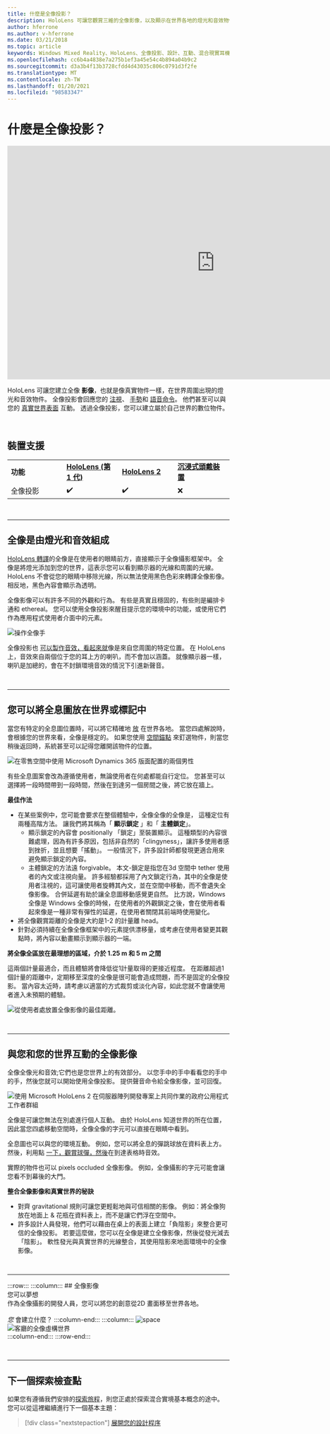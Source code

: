 ```yaml
---
title: 什麼是全像投影？
description: HoloLens 可讓您觀賞三維的全像影像，以及顯示在世界各地的燈光和音效物件。
author: hferrone
ms.author: v-hferrone
ms.date: 03/21/2018
ms.topic: article
keywords: Windows Mixed Reality、HoloLens、全像投影、設計、互動、混合現實耳機、windows Mixed reality 耳機、什麼是增強的現實
ms.openlocfilehash: cc6b4a4838e7a275b1ef3a45e54c4b894a04b9c2
ms.sourcegitcommit: d3a3b4f13b3728cfdd4d43035c806c0791d3f2fe
ms.translationtype: MT
ms.contentlocale: zh-TW
ms.lasthandoff: 01/20/2021
ms.locfileid: "98583347"
---
```

# <a name="what-is-a-hologram"></a>什麼是全像投影？

<iframe width="940" height="530" src="https://www.youtube.com/embed/MVXH5V8MVQo" frameborder="0" allow="accelerometer; autoplay; encrypted-media; gyroscope; picture-in-picture" allowfullscreen></iframe>


HoloLens 可讓您建立全像 **影像**，也就是像真實物件一樣，在世界周圍出現的燈光和音效物件。 全像投影會回應您的 [注視](../design/gaze-and-commit.md)、 [手勢](../design/gaze-and-commit.md#composite-gestures)和 [語音命令](../design/voice-input.md)。 他們甚至可以與您的 [真實世界表面](../design/spatial-mapping.md) 互動。 透過全像投影，您可以建立屬於自己世界的數位物件。

<br>

## <a name="device-support"></a>裝置支援

<table>
    <colgroup>
    <col width="25%" />
    <col width="25%" />
    <col width="25%" />
    <col width="25%" />
    </colgroup>
    <tr>
        <td><strong>功能</strong></td>
        <td><a href="/hololens/hololens1-hardware"><strong>HoloLens (第 1 代)</strong></a></td>
        <td><a href="https://docs.microsoft.com/hololens/hololens2-hardware"><strong>HoloLens 2</strong></td>
        <td><a href="../discover/immersive-headset-hardware-details.md"><strong>沉浸式頭戴裝置</strong></a></td>
    </tr>
     <tr>
        <td>全像投影</td>
        <td>✔️</td>
        <td>✔️</td>
        <td>❌</td>
    </tr>
</table>

<br>

---

## <a name="a-hologram-is-made-of-light-and-sound"></a>全像是由燈光和音效組成

[HoloLens 轉譯](../develop/platform-capabilities-and-apis/rendering.md)的全像是在使用者的眼睛前方，直接顯示于全像攝影框架中。 全像是將燈光添加到您的世界，這表示您可以看到顯示器的光線和周圍的光線。 HoloLens 不會從您的眼睛中移除光線，所以無法使用黑色色彩來轉譯全像影像。 相反地，黑色內容會顯示為透明。

全像影像可以有許多不同的外觀和行為。 有些是真實且穩固的，有些則是編排卡通和 ethereal。 您可以使用全像投影來醒目提示您的環境中的功能，或使用它們作為應用程式使用者介面中的元素。

![操作全像手](images/hologram-hands-940px.jpg)

全像投影也 [可以製作音效，看起來就](../design/spatial-sound.md)像是來自您周圍的特定位置。 在 HoloLens 上，音效來自兩個位于您的耳上方的喇叭，而不會加以涵蓋。 就像顯示器一樣，喇叭是加總的，會在不封鎖環境音效的情況下引進新聲音。

<br>

---

## <a name="a-hologram-can-be-placed-in-the-world-or-tag-along-with-you"></a>您可以將全息圖放在世界或標記中

當您有特定的全息圖位置時，可以將它精確地 [放](../design/coordinate-systems.md) 在世界各地。 當您四處解說時，會根據您的世界來看，全像是穩定的。 如果您使用 [空間錨點](../design/coordinate-systems.md#spatial-anchors) 來釘選物件，則當您稍後返回時，系統甚至可以記得您離開該物件的位置。

![在零售空間中使用 Microsoft Dynamics 365 版面配置的兩個男性](images/HLS19_retailLayoutHologram_001-940px.jpg)

有些全息圖案會改為遵循使用者，無論使用者在何處都能自行定位。 您甚至可以選擇將一段時間帶到一段時間，然後在到達另一個房間之後，將它放在牆上。

**最佳作法**
* 在某些案例中，您可能會要求在整個體驗中，全像全像的全像是， 這種定位有兩種高階方法。 讓我們將其稱為「 **顯示鎖定** 」和「 **主體鎖定**」。
   * 顯示鎖定的內容會 positionally 「鎖定」至裝置顯示。 這種類型的內容很難處理，因為有許多原因，包括非自然的「clingyness」，讓許多使用者感到挫折，並且想要「搖動」。 一般情況下，許多設計師都發現更適合用來避免顯示鎖定的內容。
   * 主體鎖定的方法遠 forgivable。 本文-鎖定是指您在3d 空間中 tether 使用者的內文或注視向量。 許多經驗都採用了內文鎖定行為，其中的全像是使用者注視的，這可讓使用者旋轉其內文，並在空間中移動，而不會遺失全像影像。 合併延遲有助於讓全息圖移動感覺更自然。 比方說，Windows 全像是 Windows 全像的時候，在使用者的外觀鎖定之後，會在使用者看起來像是一種非常有彈性的延遲，在使用者關閉其前端時使用變化。
* 將全像觀賞距離的全像是大約是1-2 的計量離 head。
* 針對必須持續在全像全像框架中的元素提供漂移量，或考慮在使用者變更其觀點時，將內容以動畫顯示到顯示器的一端。

**將全像全區放在最理想的區域，介於 1.25 m 和 5 m 之間**

這兩個計量最適合，而且體驗將會降低從1計量取得的更接近程度。 在距離超過1個計量的距離中，定期移至深度的全像是很可能會造成問題，而不是固定的全像投影。 當內容太近時，請考慮以適當的方式裁剪或淡化內容，如此您就不會讓使用者進入未預期的體驗。

![從使用者處放置全像影像的最佳距離。](images/distanceguiderendering-950px.png)

<br>

---

## <a name="a-hologram-interacts-with-you-and-your-world"></a>與您和您的世界互動的全像影像

全像全像光和音效;它們也是您世界上的有效部分。 以您手中的手中看看您的手中的手，然後您就可以開始使用全像投影。 提供聲音命令給全像影像，並可回復。

![使用 Microsoft HoloLens 2 在伺服器陣列開發專案上共同作業的政府公用程式工作者群組](images/HLS19_governmentUtilitiesHologram_001-940px.jpg)

全像是可讓您無法在別處進行個人互動。 由於 HoloLens 知道世界的所在位置，因此當您四處移動空間時，全像全像的字元可以直接在眼睛中看到。

全息圖也可以與您的環境互動。 例如，您可以將全息的彈跳球放在資料表上方。 然後，利用點 [一下，觀賞球彈，然後](../design/gaze-and-commit.md#composite-gestures)在到達表格時音效。

實際的物件也可以 pixels occluded 全像影像。 例如，全像攝影的字元可能會讓您看不到幕後的大門。

**整合全像影像和真實世界的秘訣**
* 對齊 gravitational 規則可讓您更輕鬆地與可信相關的影像。 例如：將全像狗放在地面上 & 花瓶在資料表上，而不是讓它們浮在空間中。
* 許多設計人員發現，他們可以藉由在桌上的表面上建立「負陰影」來整合更可信的全像投影。 若要這麼做，您可以在全像是建立全像影像，然後從發光減去「陰影」。 軟性發光與真實世界的光線整合，其使用陰影來地面環境中的全像影像。

<br>

---

:::row:::
    :::column:::
        ## <a name="a-hologram-is-whatever-bryou-can-dream-upbr"></a>全像影像 <br>您可以夢想<br>
        作為全像攝影的開發人員，您可以將您的創意從2D 畫面移至世界各地。<br><br>
        *您* 會建立什麼？
    :::column-end:::
        :::column:::
        ![space](images/spacer-20x582.png)<br>
       ![客廳的全像虛構世界](images/designoverview.jpg)<br>
    :::column-end:::
:::row-end:::

<br>

---

## <a name="next-discovery-checkpoint"></a>下一個探索檢查點

如果您有遵循我們安排的[探索旅程](get-started-with-mr.md)，則您正處於探索混合實境基本概念的途中。 您可以從這裡繼續進行下一個基本主題： 

> [!div class="nextstepaction"]
> [展開您的設計程序](case-study-expanding-the-design-process-for-mixed-reality.md)